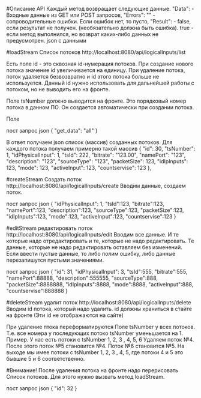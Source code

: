 #Описание API
Каждый метод возвращает следующие данные.
"Data": - Входные данные из GET или POST запросов,
"Errors": "" - сопроводительные ошибки. Если ошибок нет, то пусто,
"Result": - false, если результат не получен. 
(необязательно должна быть ошибка). 
true - если метод выполнился, но возврат каких-либо данных 
не предусмотрен.
json с данными 

#loadStream Список потоков
http://localhost:8080/api/logicalInputs/list

Есть поле id - это сквозная id-нумерация потоков.
При создание нового потока значение id увеличивается на единицу.
При удаление потока, поток удаляется безвозвратно и id этого 
потока больше не используется.
Данный id нужно использовать для дальнейшей работы с потоком, но не
выводить его на фронте.

Поле tsNumber должно выводится на фронте. Это порядковый номер потока 
в данном ПО. Он создается автоматически при создании потока. 

Поле 

пост запрос json
{
"get_data": "all"
}

В ответ получаем json список (массив) созданных потоков.
Для каждого потока получаем примерно такой массив
{
"id": 30,
"tsNumber": 1,
"idPhysicalInput": 1,
"tsId": 222,
"bitrate": "123.00",
"namePort": "123",
"description": "123",
"sourceType": "123",
"packetSize": 123,
"idIpInputs": 123,
"mode": 123,
"activeInput": 123,
"countservise": 123
},

#createStream Создать поток
http://localhost:8080/api/logicalInputs/create
Вводим данные, создаем поток.

пост запрос json
{
"idPhysicalInput": 1,
"tsId":123,
"bitrate":123,
"namePort":123,
"description":123,
"sourceType":123,
"packetSize":123,
"idIpInputs":123,
"mode":123,
"activeInput":123,
"countservise":123
}

#editStream редактировать поток
http://localhost:8080/api/logicalInputs/edit
Вводим все данные.
И те которые надо отредактировать и те, которые 
не надо редактировать. Те данные, которые не 
надо редактировать оставляем без изменений. Если ввести 
пустые данные, то либо полим ошибку, либо данные перезапишутся
пустыми значениями.


пост запрос json
{
"id": 31,
"idPhysicalInput": 3,
"tsId":555,
"bitrate":555,
"namePort":88888,
"description":555555,
"sourceType":888,
"packetSize":8888888,
"idIpInputs":8888,
"mode":8888,
"activeInput":888,
"countservise":888888
}



#deleteStream удалит поток
http://localhost:8080/api/logicalInputs/delete
Вводим id потока, который надо удалить.
id должны храниться в стайте на фронте 
(Эти id не отображаются на сайте)

При удаление птока переформатируются Поле tsNumber у всех потоков.
Т.е. все номера у последующих потоко tsNumber уменьшается на 1.
Пример. У нас есть  потоки с tsNumber 1, 2, 3 , 4, 5, 6
Удаляем поток №4.
После этого поток №5 становится №4.
Поток №6 становится №5.
На выходе мы имее потоки с tsNumber 1, 2, 3 , 4, 5, 
где потоки 4 и 5 это бывшие 5 и 6 соответственно.

#Внимание! 
После удаления потока на фронте надо перерисовать
Список потоков. Для этого нужно вызвать метод loadStream.

пост запрос json
{
"id": 32
}


